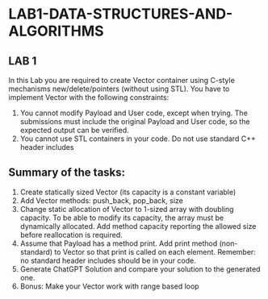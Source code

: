 # LAB1-DATA-STRUCTURES-AND-ALGORITHMS

## LAB 1 

In this Lab you are required to create Vector container using C-style mechanisms
new/delete/pointers (without using STL).
You have to implement Vector with the following constraints:
1. You cannot modify Payload and User code, except when trying. The
submissions must include the original Payload and User code, so the
expected output can be verified.
2. You cannot use STL containers in your code. Do not use standard C++
header includes

## Summary of the tasks:

1. Create statically sized Vector (its capacity is a constant variable)
2. Add Vector methods: push_back, pop_back, size
3. Change static allocation of Vector to 1-sized array with doubling capacity. To
be able to modify its capacity, the array must be dynamically allocated. Add
method capacity reporting the allowed size before reallocation is required.
4. Assume that Payload has a method print. Add print method (non- standard)
to Vector so that print is called on each element. Remember: no standard header
includes should be in your code.
5. Generate ChatGPT Solution and compare your solution to the generated one.
6. Bonus: Make your Vector work with range based loop